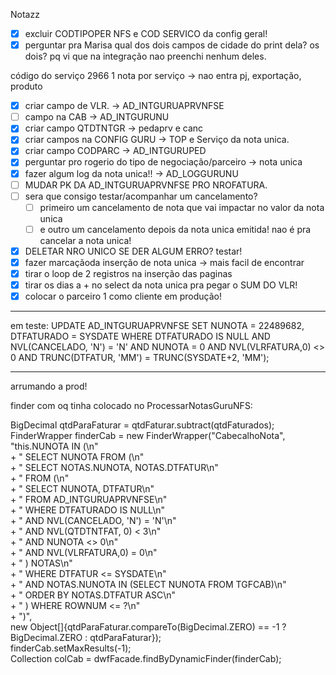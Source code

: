 Notazz
- [x] excluir CODTIPOPER NFS e COD SERVICO da config geral!
- [x] perguntar pra Marisa qual dos dois campos de cidade do print dela? os dois? pq vi que na integração nao preenchi nenhum deles.

código do serviço 2966
 1 nota por serviço → nao entra pj, exportação, produto

- [x] criar campo de VLR. → AD_INTGURUAPRVNFSE
- [ ] campo na CAB → AD_INTGURUNU
- [x] criar campo QTDTNTGR → pedaprv e canc
- [x] criar campos na CONFIG GURU → TOP e Serviço da nota unica.
- [x] criar campo CODPARC → AD_INTGURUPED
- [x] perguntar pro rogerio do tipo de negociação/parceiro → nota unica
- [x] fazer algum log da nota unica!! → AD_LOGGURUNU
- [ ] MUDAR PK DA AD_INTGURUAPRVNFSE PRO NROFATURA.
- [ ] sera que consigo testar/acompanhar um cancelamento?
	- [ ] primeiro um cancelamento de nota que vai impactar no valor da nota unica
	- [ ] e outro um cancelamento depois da nota unica emitida! nao é pra cancelar a nota unica!
- [x] DELETAR NRO UNICO SE DER ALGUM ERRO? testar!
- [x] fazer marcaçãoda inserção de nota unica → mais facil de encontrar
- [x] tirar o loop de 2 registros na inserção das paginas
- [x] tirar os dias a + no select da nota unica pra pegar o SUM DO VLR!
- [x] colocar o parceiro 1 como cliente em produção!

---

em teste:
UPDATE AD_INTGURUAPRVNFSE SET NUNOTA = 22489682, DTFATURADO = SYSDATE WHERE DTFATURADO IS NULL AND NVL(CANCELADO, 'N') = 'N' AND NUNOTA = 0 AND NVL(VLRFATURA,0) <> 0 AND TRUNC(DTFATUR, 'MM') = TRUNC(SYSDATE+2, 'MM');


---

arrumando a prod!

finder com oq tinha colocado no ProcessarNotasGuruNFS:

BigDecimal qtdParaFaturar = qtdFaturar.subtract(qtdFaturados);  
FinderWrapper finderCab = new FinderWrapper("CabecalhoNota",  
        "this.NUNOTA IN (\n"  
                + "  SELECT NUNOTA FROM (\n"  
                + "    SELECT NOTAS.NUNOTA, NOTAS.DTFATUR\n"  
                + "    FROM (\n"  
                + "      SELECT NUNOTA, DTFATUR\n"  
                + "      FROM AD_INTGURUAPRVNFSE\n"  
                + "      WHERE DTFATURADO IS NULL\n"  
                + "        AND NVL(CANCELADO, 'N') = 'N'\n"  
                + "        AND NVL(QTDTNTFAT, 0) < 3\n"  
                + "        AND NUNOTA <> 0\n"  
                + "        AND NVL(VLRFATURA,0) = 0\n"  
                + "    ) NOTAS\n"  
                + "    WHERE DTFATUR <= SYSDATE\n"  
                + "      AND NOTAS.NUNOTA IN (SELECT NUNOTA FROM TGFCAB)\n"  
                + "    ORDER BY NOTAS.DTFATUR ASC\n"  
                + "  ) WHERE ROWNUM <= ?\n"  
                + ")",  
        new Object[]{qtdParaFaturar.compareTo(BigDecimal.ZERO) == -1 ? BigDecimal.ZERO : qtdParaFaturar});  
finderCab.setMaxResults(-1);  
Collection<PersistentLocalEntity> colCab = dwfFacade.findByDynamicFinder(finderCab);